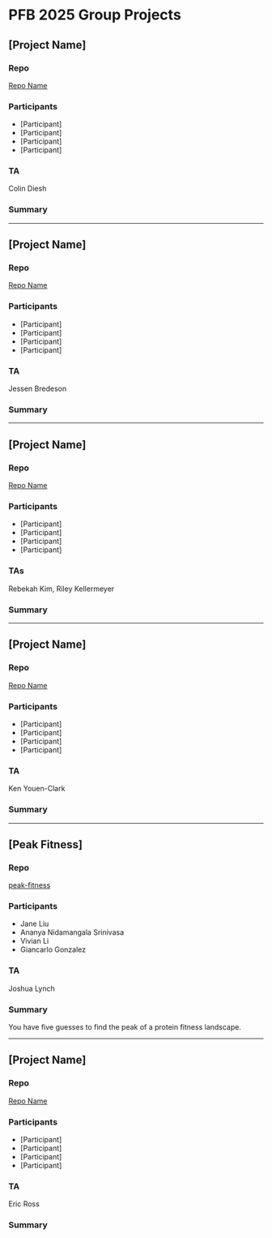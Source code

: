 # PFB 2025 Group Projects

## [Project Name]

### Repo
[Repo Name](path)

### Participants
- [Participant]
- [Participant]
- [Participant]
- [Participant]

### TA
Colin Diesh

### Summary


  
----  


## [Project Name]

### Repo
[Repo Name](path)

### Participants
- [Participant]
- [Participant]
- [Participant]
- [Participant]

### TA
Jessen Bredeson

### Summary


  
----  

## [Project Name]

### Repo
[Repo Name](path)

### Participants
- [Participant]
- [Participant]
- [Participant]
- [Participant]

### TAs
Rebekah Kim, Riley Kellermeyer
  
### Summary


  
----  

## [Project Name]

### Repo
[Repo Name](path)

### Participants
- [Participant]
- [Participant]
- [Participant]
- [Participant]

### TA
Ken Youen-Clark
  
### Summary


----  

## [Peak Fitness]

### Repo
[peak-fitness](https://github.com/jklynch/peak-fitness)

### Participants
- Jane Liu
- Ananya Nidamangala Srinivasa
- Vivian Li
- Giancarlo Gonzalez

### TA
Joshua Lynch
  
### Summary
You have five guesses to find the peak of a protein fitness landscape.



----  

## [Project Name]

### Repo
[Repo Name](path)

### Participants
- [Participant]
- [Participant]
- [Participant]
- [Participant]

### TA
Eric Ross
  
### Summary

